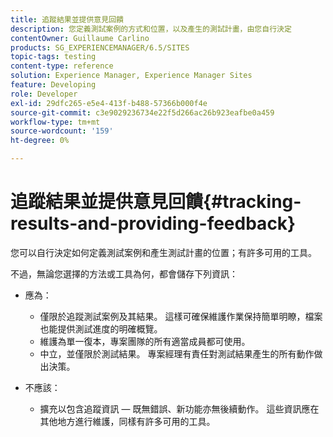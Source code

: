 ```yaml
---
title: 追蹤結果並提供意見回饋
description: 您定義測試案例的方式和位置，以及產生的測試計畫，由您自行決定
contentOwner: Guillaume Carlino
products: SG_EXPERIENCEMANAGER/6.5/SITES
topic-tags: testing
content-type: reference
solution: Experience Manager, Experience Manager Sites
feature: Developing
role: Developer
exl-id: 29dfc265-e5e4-413f-b488-57366b000f4e
source-git-commit: c3e9029236734e22f5d266ac26b923eafbe0a459
workflow-type: tm+mt
source-wordcount: '159'
ht-degree: 0%

---
```


# 追蹤結果並提供意見回饋{#tracking-results-and-providing-feedback}

您可以自行決定如何定義測試案例和產生測試計畫的位置；有許多可用的工具。

不過，無論您選擇的方法或工具為何，都會儲存下列資訊：

* 應為：

   * 僅限於追蹤測試案例及其結果。 這樣可確保維護作業保持簡單明瞭，檔案也能提供測試進度的明確概覽。
   * 維護為單一復本，專案團隊的所有適當成員都可使用。
   * 中立，並僅限於測試結果。 專案經理有責任對測試結果產生的所有動作做出決策。

* 不應該：

   * 擴充以包含追蹤資訊 — 既無錯誤、新功能亦無後續動作。 這些資訊應在其他地方進行維護，同樣有許多可用的工具。
